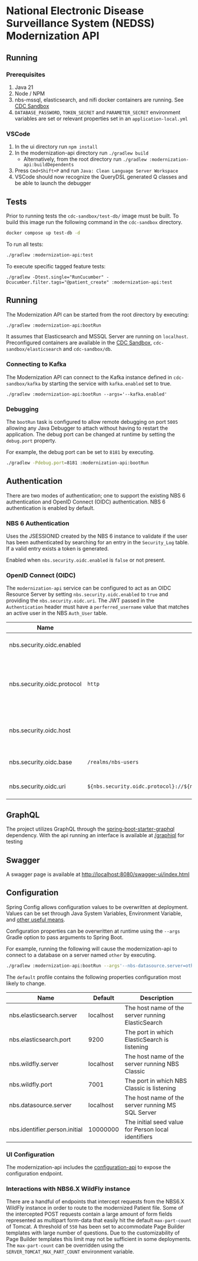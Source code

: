 # National Electronic Disease Surveillance System (NEDSS) Modernization API

## Running

### Prerequisites

1. Java 21
2. Node / NPM
3. nbs-mssql, elasticsearch, and nifi docker containers are running. See [CDC Sandbox](../../cdc-sandbox/README.md)
4. `DATABASE_PASSWORD`, `TOKEN_SECRET` and `PARAMETER_SECRET` environment variables are set or relevant properties set
   in an `application-local.yml`

### VSCode

1. In the ui directory run `npm install`
2. In the modernization-api directory run `./gradlew build`
    - Alternatively, from the root directory run `./gradlew :modernization-api:buildDependents`
3. Press `Cmd+Shift+P` and run `Java: Clean Language Server Workspace`
4. VSCode should now recognize the QueryDSL generated Q classes and be able to launch the debugger

## Tests

Prior to running tests the `cdc-sandbox/test-db/` image must be built. To build this image run the following command in
the `cdc-sandbox` directory.

```sh
docker compose up test-db -d
```

To run all tests:

```bash
./gradlew :modernization-api:test
```

To execute specific tagged feature tests:

```shell
./gradlew -Dtest.single="RunCucumber" -Dcucumber.filter.tags="@patient_create" :modernization-api:test
```

## Running

The Modernization API can be started from the root directory by executing:

```bash
./gradlew :modernization-api:bootRun
```

It assumes that Elasticsearch and MSSQL Server are running on `localhost`. Preconfigured containers are available in
the [CDC Sandbox](../../cdc-sandbox/README.md), `cdc-sandbox/elasticsearch` and `cdc-sandbox/db`.

### Connecting to Kafka

The Modernization API can connect to the Kafka instance defined in `cdc-sandbox/kafka` by starting the service
with `kafka.enabled` set to true.

```shell
./gradlew :modernization-api:bootRun --args='--kafka.enabled'
```

### Debugging

The `bootRun` task is configured to allow remote debugging on port `5005` allowing any Java Debugger to attach without
having to restart the application. The debug port can be changed at runtime by setting the `debug.port` property.

For example, the debug port can be set to `8181` by executing.

```bash
./gradlew -Pdebug.port=8181 :modernization-api:bootRun
```

## Authentication

There are two modes of authentication; one to support the existing NBS 6 authentication and OpenID Connect (OIDC)
authentication. NBS 6 authentication is enabled by default.

### NBS 6 Authentication

Uses the JSESSIONID created by the NBS 6 instance to validate if the user has been authenticated by searching for an
entry in the `Security_Log` table. If a valid entry exists a token is generated.

Enabled when `nbs.security.oidc.enabled` is `false` or not present.

### OpenID Connect (OIDC)

The `modernization-api` service can be configured to act as an OIDC Resource Server by
setting `nbs.security.oidc.enabled` to `true` and providing the `nbs.security.oidc.uri`. The JWT passed in
the `Authentication` header must have a `perferred_username` value that matches an active user in the NBS `Auth_User`
table.

| Name                       | Default                                                                              | Description                                                                 |
|----------------------------|--------------------------------------------------------------------------------------|-----------------------------------------------------------------------------|
| nbs.security.oidc.enabled  |                                                                                      | Enables OIDC based authentication.                                          |
| nbs.security.oidc.protocol | `http`                                                                               | The protocol used to communicate with the OIDC compatible Identity Provider |
| nbs.security.oidc.host     |                                                                                      | The hostname of the OIDC compatible Identity Provider                       |
| nbs.security.oidc.base     | `/realms/nbs-users`                                                                  | The path to the OIDC endpoints                                              |
| nbs.security.oidc.uri      | `${nbs.security.oidc.protocol}://${nbs.security.oidc.host}${nbs.security.oidc.base}` | The URI for the OIDC issuer                                                 |

## GraphQL

The project utilizes GraphQL through
the [spring-boot-starter-graphql](https://docs.spring.io/spring-graphql/docs/current/reference/html/) dependency. With
the api running an interface is available at [/graphiql](http://localhost:8080/graphiql?path=/graphql#) for testing

## Swagger

A swagger page is available
at [http://localhost:8080/swagger-ui/index.html](http://localhost:8080/swagger-ui/index.html)

## Configuration

Spring Config allows configuration values to be overwritten at deployment. Values can be set through Java System
Variables,
Environment Variable,
and [other useful means](https://docs.spring.io/spring-boot/docs/2.7.5/reference/html/features.html#features.external-config).

Configuration properties can be overwritten at runtime using the `--args` Gradle option to pass arguments to Spring
Boot.

For example, running the following will cause the modernization-api to connect to a database on a server named `other`
by executing.

```bash
./gradlew :modernization-api:bootRun --args'--nbs-datasource.server=other '
```

The `default` profile contains the following properties configuration most likely to change.

| Name                          | Default   | Description                                         |
|-------------------------------|-----------|-----------------------------------------------------|
| nbs.elasticsearch.server      | localhost | The host name of the server running ElasticSearch   |
| nbs.elasticsearch.port        | 9200      | The port in which ElasticSearch is listening        |
| nbs.wildfly.server            | localhost | The host name of the server running NBS Classic     |
| nbs.wildfly.port              | 7001      | The port in which NBS Classic is listening          |
| nbs.datasource.server         | localhost | The host name of the server running MS SQL Server   |
| nbs.identifier.person.initial | 10000000  | The initial seed value for Person local identifiers |

### UI Configuration

The modernization-api includes the [configuration-api](/libs/configuration-api/README.md) to expose the configuration
endpoint.

### Interactions with NBS6.X WildFly instance

There are a handful of endpoints that intercept requests from the NBS6.X WildFly instance in order to route to the
modernized Patient file. Some of the intercepted POST requests contain a large amount of form fields represented as
multipart form-data that easily hit the default `max-part-count` of Tomcat. A threshold of `550` has been set to
accommodate Page Builder templates with large number of questions. Due to the customizability of Page Builder templates
this limit may not be sufficient in some deployments. The `max-part-count` can be overridden using the
`SERVER_TOMCAT_MAX_PART_COUNT` environment variable.
